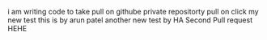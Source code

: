 
i am writing code to take pull on githube private repositorty pull on click
my new test
this is by arun patel
another new test by HA
Second Pull request HEHE
